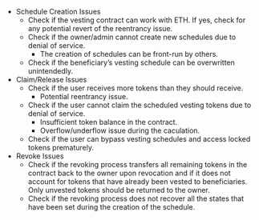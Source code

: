 - Schedule Creation Issues
    - Check if the vesting contract can work with ETH. If yes, check for any potential revert of the reentrancy issue.
    - Check if the owner/admin cannot create new schedules due to denial of service.
        - The creation of schedules can be front-run by others. 
    - Check if the beneficiary’s vesting schedule can be overwritten unintendedly.
- Claim/Release Issues
    - Check if the user receives more tokens than they should receive.
        - Potential reentrancy issue.
    - Check if the user cannot claim the scheduled vesting tokens due to denial of service.
        - Insufficient token balance in the contract.
        - Overflow/underflow issue during the caculation.
    - Check if the user can bypass vesting schedules and access locked tokens prematurely.
- Revoke Issues
    - Check if the revoking process transfers all remaining tokens in the contract back to the owner upon revocation and if it does not account for tokens that have already been vested to beneficiaries. Only unvested tokens should be returned to the owner.
    - Check if the revoking process does not recover all the states that have been set during the creation of the schedule.